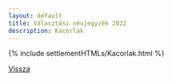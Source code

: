 ```yaml
---
layout: default
title: Választási névjegyzék 2022
description: Kacorlak
---
```


{% include settlementHTMLs/Kacorlak.html %}

[Vissza](./)